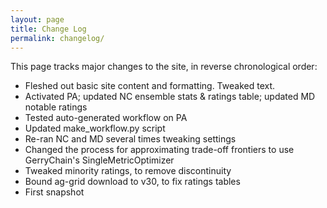 ```yaml
---
layout: page
title: Change Log
permalink: changelog/
---
```


This page tracks major changes to the site, in reverse chronological order:

- Fleshed out basic site content and formatting. Tweaked text.
- Activated PA; updated NC ensemble stats & ratings table; updated MD notable ratings
- Tested auto-generated workflow on PA
- Updated make_workflow.py script
- Re-ran NC and MD several times tweaking settings
- Changed the process for approximating trade-off frontiers to use GerryChain's SingleMetricOptimizer
- Tweaked minority ratings, to remove discontinuity
- Bound ag-grid download to v30, to fix ratings tables
- First snapshot